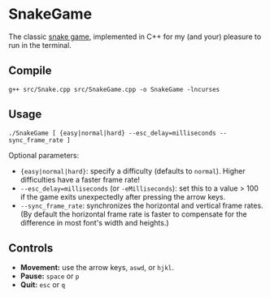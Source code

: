# SnakeGame
The classic [snake game](https://en.wikipedia.org/wiki/Snake_(video_game_genre)), implemented in C++ for my (and your) pleasure to run in the terminal.

## Compile
```
g++ src/Snake.cpp src/SnakeGame.cpp -o SnakeGame -lncurses
```

## Usage
```
./SnakeGame [ {easy|normal|hard} --esc_delay=milliseconds --sync_frame_rate ]
```
Optional parameters:
- `{easy|normal|hard}`: specify a difficulty (defaults to `normal`).  Higher difficulties have a faster frame rate!
- `--esc_delay=milliseconds` (or `-eMilliseconds`): set this to a value > 100 if the game exits unexpectedly after pressing the arrow keys.
- `--sync_frame_rate`: synchronizes the horizontal and vertical frame rates.  (By default the horizontal frame rate is faster to compensate for the difference in most font's width and heights.)

## Controls
- __Movement:__ use the arrow keys, `aswd`, or `hjkl`.
- __Pause:__ `space` or `p`
- __Quit:__ `esc` or `q`
